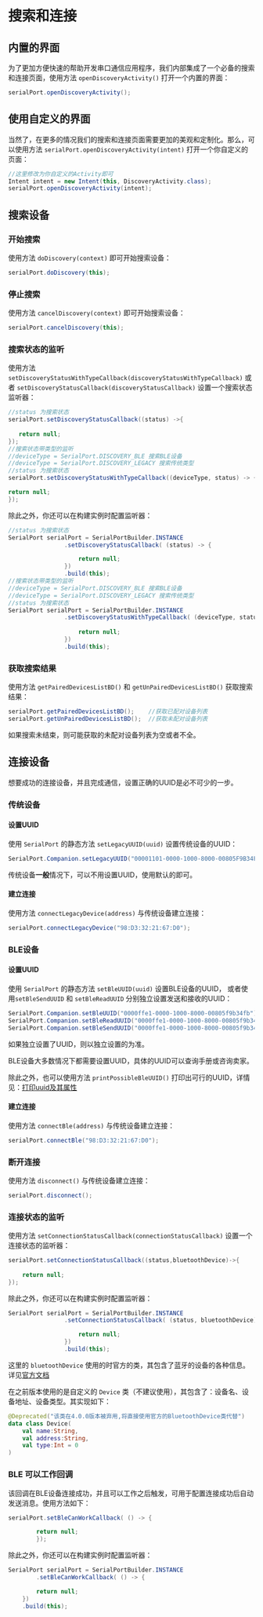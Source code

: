 # 搜索和连接

## 内置的界面

为了更加方便快速的帮助开发串口通信应用程序，我们内部集成了一个必备的搜索和连接页面，使用方法 `openDiscoveryActivity()` 打开一个内置的界面：

```java
serialPort.openDiscoveryActivity();
```

## 使用自定义的界面

当然了，在更多的情况我们的搜索和连接页面需要更加的美观和定制化。那么，可以使用方法 `serialPort.openDiscoveryActivity(intent)` 打开一个你自定义的页面：

```java
//这里修改为你自定义的Activity即可
Intent intent = new Intent(this, DiscoveryActivity.class);
serialPort.openDiscoveryActivity(intent);
```

## 搜索设备

### 开始搜索

使用方法 `doDiscovery(context)` 即可开始搜索设备：

```java
serialPort.doDiscovery(this);
```

### 停止搜索

使用方法 `cancelDiscovery(context)` 即可开始搜索设备：

```java
serialPort.cancelDiscovery(this);
```

### 搜索状态的监听

使用方法 `setDiscoveryStatusWithTypeCallback(discoveryStatusWithTypeCallback)` 或者 `setDiscoveryStatusCallback(discoveryStatusCallback)`  设置一个搜索状态监听器：

```java
//status 为搜索状态
serialPort.setDiscoveryStatusCallback((status) ->{  
   
   return null;
});
//搜索状态带类型的监听
//deviceType = SerialPort.DISCOVERY_BLE 搜索BLE设备
//deviceType = SerialPort.DISCOVERY_LEGACY 搜索传统类型
//status 为搜索状态
serialPort.setDiscoveryStatusWithTypeCallback((deviceType, status) -> {

return null;
});
```

除此之外，你还可以在构建实例时配置监听器：

```java
//status 为搜索状态
SerialPort serialPort = SerialPortBuilder.INSTANCE
                .setDiscoveryStatusCallback( (status) -> {

                    return null;
                })
                .build(this);
//搜索状态带类型的监听
//deviceType = SerialPort.DISCOVERY_BLE 搜索BLE设备
//deviceType = SerialPort.DISCOVERY_LEGACY 搜索传统类型
//status 为搜索状态
SerialPort serialPort = SerialPortBuilder.INSTANCE
                .setDiscoveryStatusWithTypeCallback( (deviceType, status) -> {
                    
                    return null;
                })
                .build(this);
```

### 获取搜索结果

使用方法 `getPairedDevicesListBD()` 和 `getUnPairedDevicesListBD()` 获取搜索结果：

```java
serialPort.getPairedDevicesListBD();	//获取已配对设备列表
serialPort.getUnPairedDevicesListBD();	//获取未配对设备列表
```

如果搜索未结束，则可能获取的未配对设备列表为空或者不全。

## 连接设备

想要成功的连接设备，并且完成通信，设置正确的UUID是必不可少的一步。

### 传统设备

#### 设置UUID

使用 `SerialPort` 的静态方法 `setLegacyUUID(uuid)` 设置传统设备的UUID：

```java
SerialPort.Companion.setLegacyUUID("00001101-0000-1000-8000-00805F9B34FB");
```

传统设备**一般**情况下，可以不用设置UUID，使用默认的即可。

#### 建立连接

使用方法 `connectLegacyDevice(address)` 与传统设备建立连接：

```java
serialPort.connectLegacyDevice("98:D3:32:21:67:D0");
```

### BLE设备

#### 设置UUID

使用 `SerialPort` 的静态方法 `setBleUUID(uuid)` 设置BLE设备的UUID， 或者使用`setBleSendUUID` 和 `setBleReadUUID` 分别独立设置发送和接收的UUID：

```java
SerialPort.Companion.setBleUUID("0000ffe1-0000-1000-8000-00805f9b34fb");
SerialPort.Companion.setBleReadUUID("0000ffe1-0000-1000-8000-00805f9b34fb");
SerialPort.Companion.setBleSendUUID("0000ffe1-0000-1000-8000-00805f9b34fb");
```

如果独立设置了UUID，则以独立设置的为准。  

BLE设备大多数情况下都需要设置UUID，具体的UUID可以查询手册或咨询卖家。

除此之外，也可以使用方法 `printPossibleBleUUID()` 打印出可行的UUID，详情见：[打印uuid及其属性](./tools_java.html#uuid)

#### 建立连接

使用方法 `connectBle(address)` 与传统设备建立连接：

```java
serialPort.connectBle("98:D3:32:21:67:D0");
```

### 断开连接

使用方法 `disconnect()` 与传统设备建立连接：

```java
serialPort.disconnect();
```

### 连接状态的监听

使用方法 `setConnectionStatusCallback(connectionStatusCallback)` 设置一个连接状态的监听器：

```java
serialPort.setConnectionStatusCallback((status,bluetoothDevice)->{
            
	return null;
});
```

除此之外，你还可以在构建实例时配置监听器：

```java
SerialPort serialPort = SerialPortBuilder.INSTANCE
                .setConnectionStatusCallback( (status, bluetoothDevice) -> {

                    return null;
                })
                .build(this);
```

这里的 `bluetoothDevice` 使用的时官方的类，其包含了蓝牙的设备的各种信息。详见[官方文档](https://developer.android.google.cn/reference/kotlin/android/bluetooth/BluetoothDevice)

在之前版本使用的是自定义的 `Device` 类（不建议使用），其包含了：设备名、设备地址、设备类型。其实现如下：

```kotlin
@Deprecated("该类在4.0.0版本被弃用,将直接使用官方的BluetoothDevice类代替")
data class Device(
    val name:String,
    val address:String,
    val type:Int = 0
)
```

### BLE 可以工作回调

该回调在BLE设备连接成功，并且可以工作之后触发，可用于配置连接成功后自动发送消息。使用方法如下：

```java
serialPort.setBleCanWorkCallback( () -> {

        return null;
        });
```

除此之外，你还可以在构建实例时配置监听器：

```java
SerialPort serialPort = SerialPortBuilder.INSTANCE
        .setBleCanWorkCallback( () -> {

        return null;
    })
    .build(this);
```

